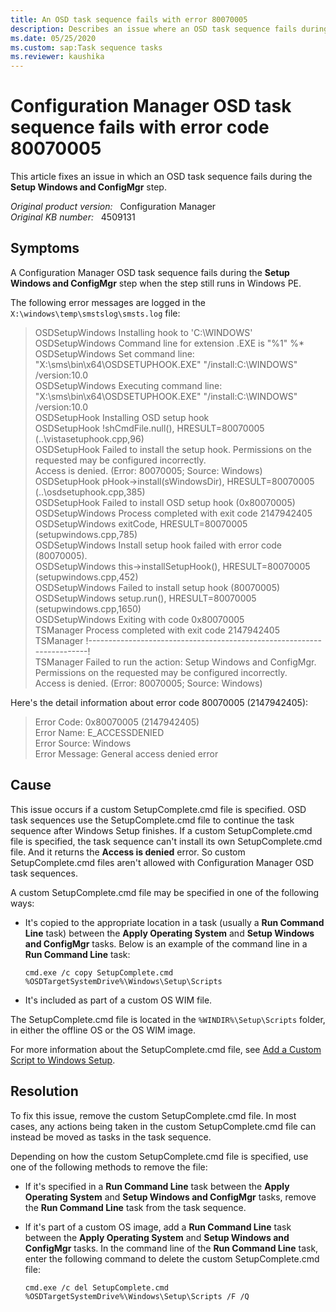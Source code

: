 ```yaml
---
title: An OSD task sequence fails with error 80070005
description: Describes an issue where an OSD task sequence fails during the Setup Windows and ConfigMgr step. This issue occurs when the step still runs in Windows PE.
ms.date: 05/25/2020
ms.custom: sap:Task sequence tasks
ms.reviewer: kaushika
---
```

# Configuration Manager OSD task sequence fails with error code 80070005

This article fixes an issue in which an OSD task sequence fails during the **Setup Windows and ConfigMgr** step.

_Original product version:_ &nbsp; Configuration Manager  
_Original KB number:_ &nbsp; 4509131

## Symptoms

A Configuration Manager OSD task sequence fails during the **Setup Windows and ConfigMgr** step when the step still runs in Windows PE.

The following error messages are logged in the `X:\windows\temp\smstslog\smsts.log` file:

> OSDSetupWindows    Installing hook to 'C:\WINDOWS'  
> OSDSetupWindows    Command line for extension .EXE is "%1" %*  
> OSDSetupWindows    Set command line: "X:\sms\bin\x64\OSDSETUPHOOK.EXE" "/install:C:\WINDOWS" /version:10.0  
> OSDSetupWindows    Executing command line: "X:\sms\bin\x64\OSDSETUPHOOK.EXE" "/install:C:\WINDOWS" /version:10.0  
> OSDSetupHook    Installing OSD setup hook  
> OSDSetupHook    !shCmdFile.null(), HRESULT=80070005 (..\vistasetuphook.cpp,96)  
> OSDSetupHook    Failed to install the setup hook. Permissions on the requested may be configured incorrectly.  
> Access is denied. (Error: 80070005; Source: Windows)  
> OSDSetupHook    pHook->install(sWindowsDir), HRESULT=80070005 (..\osdsetuphook.cpp,385)  
> OSDSetupHook    Failed to install OSD setup hook (0x80070005)  
> OSDSetupWindows    Process completed with exit code 2147942405  
> OSDSetupWindows    exitCode, HRESULT=80070005 (setupwindows.cpp,785)  
> OSDSetupWindows    Install setup hook failed with error code (80070005).  
> OSDSetupWindows    this->installSetupHook(), HRESULT=80070005 (setupwindows.cpp,452)  
> OSDSetupWindows    Failed to install setup hook (80070005)  
> OSDSetupWindows    setup.run(), HRESULT=80070005 (setupwindows.cpp,1650)  
> OSDSetupWindows    Exiting with code 0x80070005  
> TSManager    Process completed with exit code 2147942405  
> TSManager    !-----------------------------------------------------------------------!  
> TSManager    Failed to run the action: Setup Windows and ConfigMgr. Permissions on the requested may be configured incorrectly.  
> Access is denied. (Error: 80070005; Source: Windows)

Here's the detail information about error code 80070005 (2147942405):

> Error Code: 0x80070005 (2147942405)  
> Error Name: E_ACCESSDENIED  
> Error Source: Windows  
> Error Message: General access denied error

## Cause

This issue occurs if a custom SetupComplete.cmd file is specified. OSD task sequences use the SetupComplete.cmd file to continue the task sequence after Windows Setup finishes. If a custom SetupComplete.cmd file is specified, the task sequence can't install its own SetupComplete.cmd file. And it returns the **Access is denied** error. So custom SetupComplete.cmd files aren't allowed with Configuration Manager OSD task sequences.

A custom SetupComplete.cmd file may be specified in one of the following ways:

- It's copied to the appropriate location in a task (usually a **Run Command Line** task) between the **Apply Operating System** and **Setup Windows and ConfigMgr** tasks. Below is an example of the command line in a **Run Command Line** task:

  `cmd.exe /c copy SetupComplete.cmd %OSDTargetSystemDrive%\Windows\Setup\Scripts`

- It's included as part of a custom OS WIM file.

The SetupComplete.cmd file is located in the `%WINDIR%\Setup\Scripts` folder, in either the offline OS or the OS WIM image.

For more information about the SetupComplete.cmd file, see [Add a Custom Script to Windows Setup](/windows-hardware/manufacture/desktop/add-a-custom-script-to-windows-setup).

## Resolution

To fix this issue, remove the custom SetupComplete.cmd file. In most cases, any actions being taken in the custom SetupComplete.cmd file can instead be moved as tasks in the task sequence.

Depending on how the custom SetupComplete.cmd file is specified, use one of the following methods to remove the file:

- If it's specified in a **Run Command Line** task between the **Apply Operating System** and **Setup Windows and ConfigMgr** tasks, remove the **Run Command Line** task from the task sequence.
- If it's part of a custom OS image, add a **Run Command Line** task between the **Apply Operating System** and **Setup Windows and ConfigMgr** tasks. In the command line of the **Run Command Line** task, enter the following command to delete the custom SetupComplete.cmd file:

  `cmd.exe /c del SetupComplete.cmd %OSDTargetSystemDrive%\Windows\Setup\Scripts /F /Q`
